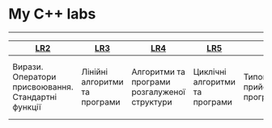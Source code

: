 # My C++ labs

---

| [LR2](https://github.com/KoTuK777/LR/tree/master/LR2) | [LR3](https://github.com/KoTuK777/LR/tree/master/LR3)| [LR4](https://github.com/KoTuK777/LR/tree/master/LR4) | [LR5](https://github.com/KoTuK777/LR/tree/master/LR5) | [LR6](https://github.com/KoTuK777/LR/tree/master/LR6) | [LR7](https://github.com/KoTuK777/LR/tree/master/LR7) | [LR8](https://github.com/KoTuK777/LR/tree/master/LR8) | [help](https://github.com/KoTuK777/LR/tree/master/help) |
|---|---|---|---|---|---|---|---|
| Вирази. Оператори присвоювання. Стандартні   функції | Лінійні алгоритми та програми | Алгоритми та програми розгалуженої структури | Циклічні алгоритми та програми | Типові прийоми програмування | Програмування ітераційних циклічних обчислю-вальних процесів | Одновимірні масиви | Багатовимірні масиви | Методичка та конспекти |
